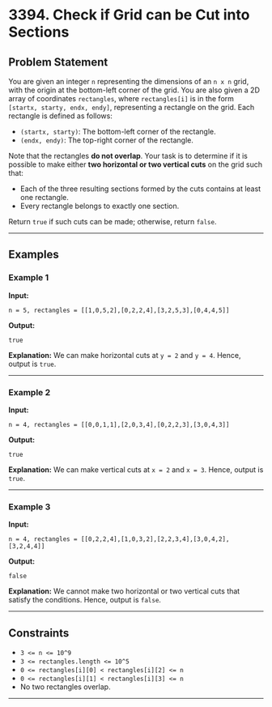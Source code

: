 # 3394. Check if Grid can be Cut into Sections

## Problem Statement
You are given an integer `n` representing the dimensions of an `n x n` grid, with the origin at the bottom-left corner of the grid. You are also given a 2D array of coordinates `rectangles`, where `rectangles[i]` is in the form `[startx, starty, endx, endy]`, representing a rectangle on the grid. Each rectangle is defined as follows:

- `(startx, starty)`: The bottom-left corner of the rectangle.
- `(endx, endy)`: The top-right corner of the rectangle.

Note that the rectangles **do not overlap**. Your task is to determine if it is possible to make either **two horizontal or two vertical cuts** on the grid such that:

- Each of the three resulting sections formed by the cuts contains at least one rectangle.
- Every rectangle belongs to exactly one section.

Return `true` if such cuts can be made; otherwise, return `false`.

---

## Examples

### Example 1

**Input:**
```plaintext
n = 5, rectangles = [[1,0,5,2],[0,2,2,4],[3,2,5,3],[0,4,4,5]]
```
**Output:**
```plaintext
true
```
**Explanation:**
We can make horizontal cuts at `y = 2` and `y = 4`. Hence, output is `true`.

---

### Example 2

**Input:**
```plaintext
n = 4, rectangles = [[0,0,1,1],[2,0,3,4],[0,2,2,3],[3,0,4,3]]
```
**Output:**
```plaintext
true
```
**Explanation:**
We can make vertical cuts at `x = 2` and `x = 3`. Hence, output is `true`.

---

### Example 3

**Input:**
```plaintext
n = 4, rectangles = [[0,2,2,4],[1,0,3,2],[2,2,3,4],[3,0,4,2],[3,2,4,4]]
```
**Output:**
```plaintext
false
```
**Explanation:**
We cannot make two horizontal or two vertical cuts that satisfy the conditions. Hence, output is `false`.

---

## Constraints
- `3 <= n <= 10^9`
- `3 <= rectangles.length <= 10^5`
- `0 <= rectangles[i][0] < rectangles[i][2] <= n`
- `0 <= rectangles[i][1] < rectangles[i][3] <= n`
- No two rectangles overlap.

---
